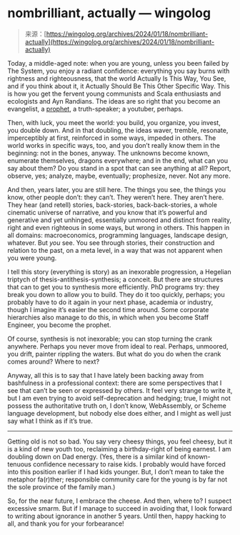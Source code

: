 <!--yml
category: 未分类
date: 2024-05-29 13:25:30
-->

# nombrilliant, actually — wingolog

> 来源：[https://wingolog.org/archives/2024/01/18/nombrilliant-actually](https://wingolog.org/archives/2024/01/18/nombrilliant-actually)

Today, a middle-aged note: when you are young, unless you been failed by The System, you enjoy a radiant confidence: everything you say burns with rightness and righteousness, that the world Actually Is This Way, You See, and if you think about it, it Actually Should Be This Other Specific Way. This is how you get the fervent young communists and Scala enthusiasts and ecologists and Ayn Randians. The ideas are so right that you become an evangelist, a [prophet](https://wingolog.org/archives/2010/03/12/with-the-prophetic-voice), a truth-speaker; a youtuber, perhaps.

Then, with luck, you meet the world: you build, you organize, you invest, you double down. And in that doubling, the ideas waver, tremble, resonate, imperceptibly at first, reinforced in some ways, impeded in others. The world works in specific ways, too, and you don’t really know them in the beginning: not in the bones, anyway. The unknowns become known, enumerate themselves, dragons everywhere; and in the end, what can you say about them? Do you stand in a spot that can see anything at all? Report, observe, yes; analyze, maybe, eventually; prophesize, never. Not any more.

And then, years later, you are still here. The things you see, the things you know, other people don’t: they can’t. They weren’t here. They aren’t here. They hear (and retell) stories, back-stories, back-back-stories, a whole cinematic universe of narrative, and you know that it’s powerful and generative and yet unhinged, essentially unmoored and distinct from reality, right and even righteous in some ways, but wrong in others. This happen in all domains: macroeconomics, programming languages, landscape design, whatever. But *you* see. You see through stories, their construction and relation to the past, on a meta level, in a way that was not apparent when you were young.

I tell this story (everything is story) as an inexorable progression, a Hegelian triptych of thesis-antithesis-synthesis; a conceit. But there are structures that can to get you to synthesis more efficiently. PhD programs try: they break you down to allow you to build. They do it too quickly, perhaps; you probably have to do it again in your next phase, academia or industry, though I imagine it’s easier the second time around. Some corporate hierarchies also manage to do this, in which when you become Staff Engineer, you become the prophet.

Of course, synthesis is not inexorable; you can stop turning the crank anywhere. Perhaps you never move from ideal to real. Perhaps, unmoored, you drift, painter rippling the waters. But what do you do when the crank comes around? Where to next?

Anyway, all this is to say that I have lately been backing away from bashfulness in a professional context: there are some perspectives that I see that can’t be seen or expressed by others. It feel very strange to write it, but I am even trying to avoid self-deprecation and hedging; true, I might not possess the authoritative truth on, I don’t know, WebAssembly, or Scheme language development, but nobody else does either, and I might as well just say what I think as if it’s true.

* * *

Getting old is not so bad. You say very cheesy things, you feel cheesy, but it is a kind of new youth too, reclaiming a birthday-right of being earnest. I am doubling down on Dad energy. (Yes, there is a similar kind of known-tenuous confidence necessary to raise kids. I probably would have forced into this position earlier if I had kids younger. But, I don’t mean to take the metaphor fa(r)ther; responsible community care for the young is by far not the sole province of the family man.)

So, for the near future, I embrace the cheese. And then, where to? I suspect excessive smarm. But if I manage to succeed in avoiding that, I look forward to writing about ignorance in another 5 years. Until then, happy hacking to all, and thank you for your forbearance!